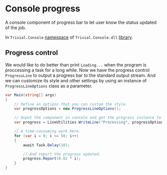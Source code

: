# Console progress

A console component of progress bar to let user know the status updated of the job.

In `Trivial.Console` [namespace](../) of `Trivial.Console.dll` [library](../../).

## Progress control

We would like to do better than print `Loading...` when the program is proccessing a task for a long while.
Now we have the progress control `ProgressLine` to output a progress bar to the standard output stream.
And we can customize its style and other settings by using an instance of `ProgressLineOptions` class as a parameter.

```csharp
var Main(string[] args)
{
    // Define an options that you can custom the style.
    var progressOptions = new ProgressLineOptions();

    // Ouput the component in console and get the progress instance to update.
    var progress = LineUtilities.WriteLine("Processing", progressOptions);

    // A time-consuming work here.
    for (var i = 0; i <= 50; i++)
    {
        await Task.Delay(10);

        // And report the progress updated.
        progress.Report(0.02 * i);
    }
}
```
